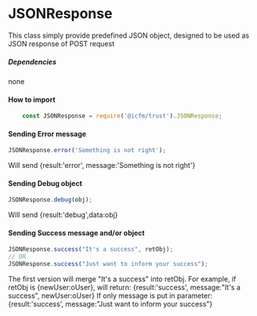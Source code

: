 # JSONResponse

This class simply provide predefined JSON object, designed to be used as JSON response of POST request
##### Dependencies
none

#### How to import
```javascript
    const JSONResponse = require('@icfm/trust').JSONResponse;
```

#### Sending Error message
```javascript
JSONResponse.error('Something is not right');
```
Will send {result:'error', message:'Something is not right'}

#### Sending Debug object
```javascript
JSONResponse.debug(obj);
```
Will send {result:'debug',data:obj}

#### Sending Success message and/or object
```javascript
JSONResponse.success("It's a success", retObj);
// OR
JSONResponse.success("Just want to inform your success");
```
The first version will merge "It's a success" into retObj.
For example, if retObj is {newUser:oUser}, will return:
{result:'success', message:"It's a success", newUser:oUser}
If only message is put in parameter:
{result:'success', message:"Just want to inform your success"}